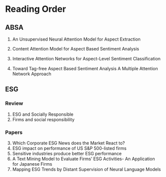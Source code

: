 # Reading Order



## ABSA

1. An Unsupervised Neural Attention Model for Aspect Extraction

2. Content  Attention  Model for  Aspect Based Sentiment Analysis
3. Interactive Attention Networks for Aspect-Level Sentiment Classiﬁcation
4. Toward Tag-free Aspect Based Sentiment Analysis A Multiple Attention Network Approach



## ESG



### Review

1. ESG and Socially Responsible
2. Firms and social responsibility



### Papers

3. Which Corporate ESG News does the Market React to?
4. ESG impact on performance of US S&P 500-listed firms
5. Sensitive industries produce better ESG performance
6. A Text Mining Model to Evaluate Firms’ ESG Activities- An Application for Japanese Firms
7. Mapping ESG Trends by Distant Supervision of Neural Language Models